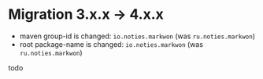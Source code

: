 # Migration 3.x.x -> 4.x.x

* maven group-id is changed: `io.noties.markwon` (was `ru.noties.markwon`)
* root package-name is changed: `io.noties.markwon` (was `ru.noties.markwon`)

todo